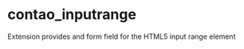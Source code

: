 contao_inputrange
=================

Extension provides and form field for the HTML5 input range element
